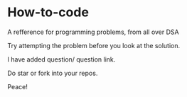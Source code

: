 # How-to-code
A refference for programming problems, from all over DSA

Try attempting the problem before you look at the solution.

I have added question/ question link.

Do star or fork into your repos.

Peace!
